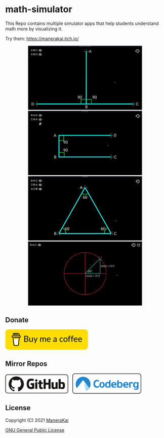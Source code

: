 # math-simulator
This Repo contains multiple simulator apps that help students understand math more by visualizing it.

Try them: https://manerakai.itch.io/
<div align=center>
<a href="./supplementary-angles">
  <img width=360 src="supplementary-angles/resources/supplementary-angles.gif"/>
</a>
<a href="./co-interior-angles">
  <img width=360 src="co-interior-angles/resources/co-interior-angles.gif"/>
</a>
<a href="./triangle-angles">
   <img width=360 src="triangle-angles/resources/triangle-angles.gif"/>
</a>
<a href="./unit-circle">
   <img width=360 src="unit-circle/resources/screenshot.gif"/>
</a>
</div>

## Donate
 [![Buy me a coffee](https://raw.githubusercontent.com/ManeraKai/manerakai/main/icons/bmc.svg)](https://www.buymeacoffee.com/manerakai)&nbsp;&nbsp;

## Mirror Repos
[![GitHub](https://raw.githubusercontent.com/ManeraKai/manerakai/main/icons/github.svg)](https://github.com/ManeraKai/math-simulator)&nbsp;&nbsp;
[![Codeberg](https://raw.githubusercontent.com/ManeraKai/manerakai/main/icons/codeberg.svg)](https://codeberg.org/ManeraKai/math-simulator)&nbsp;&nbsp;

## License
Copyright (C) 2021 [ManeraKai](https://github.com/ManeraKai)

[GNU General Public License](./LICENSE)

